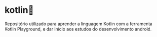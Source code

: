 # kotlin:iphone:

Repositório utilizado para aprender a linguagem Kotlin com a ferramenta Kotlin Playground, e dar início aos estudos do desenvolvimento android.
